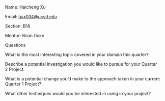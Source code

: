 Name: Haicheng Xu

Email: hax004@ucsd.edu

Section: B18

Mentor: Brian Duke 

Questions

What is the most interesting topic covered in your domain this quarter?

Describe a potential investigation you would like to pursue for your Quarter 2 Project.

What is a potential change you’d make to the approach taken in your current Quarter 1 Project?

What other techniques would you be interested in using in your project?
